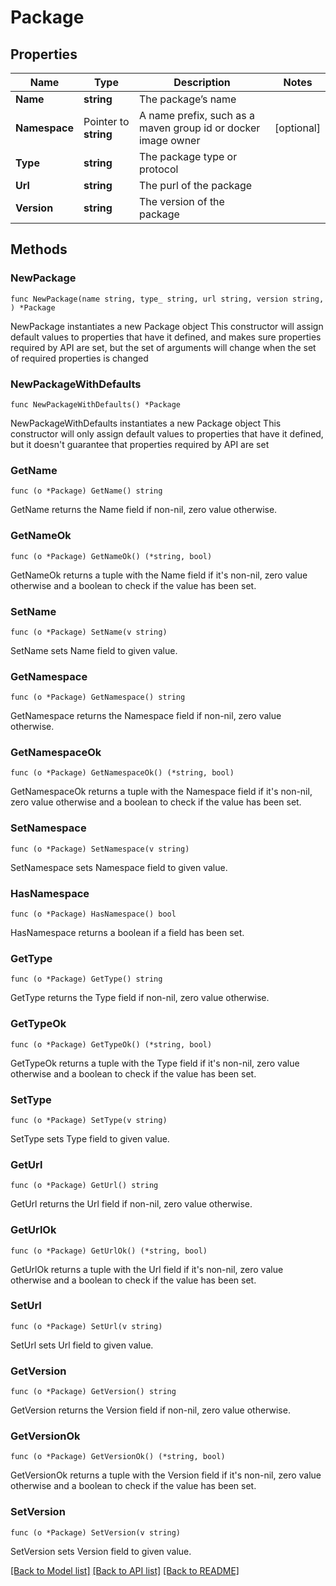 # Package

## Properties

Name | Type | Description | Notes
------------ | ------------- | ------------- | -------------
**Name** | **string** | The package’s name | 
**Namespace** | Pointer to **string** | A name prefix, such as a maven group id or docker image owner | [optional] 
**Type** | **string** | The package type or protocol | 
**Url** | **string** | The purl of the package | 
**Version** | **string** | The version of the package | 

## Methods

### NewPackage

`func NewPackage(name string, type_ string, url string, version string, ) *Package`

NewPackage instantiates a new Package object
This constructor will assign default values to properties that have it defined,
and makes sure properties required by API are set, but the set of arguments
will change when the set of required properties is changed

### NewPackageWithDefaults

`func NewPackageWithDefaults() *Package`

NewPackageWithDefaults instantiates a new Package object
This constructor will only assign default values to properties that have it defined,
but it doesn't guarantee that properties required by API are set

### GetName

`func (o *Package) GetName() string`

GetName returns the Name field if non-nil, zero value otherwise.

### GetNameOk

`func (o *Package) GetNameOk() (*string, bool)`

GetNameOk returns a tuple with the Name field if it's non-nil, zero value otherwise
and a boolean to check if the value has been set.

### SetName

`func (o *Package) SetName(v string)`

SetName sets Name field to given value.


### GetNamespace

`func (o *Package) GetNamespace() string`

GetNamespace returns the Namespace field if non-nil, zero value otherwise.

### GetNamespaceOk

`func (o *Package) GetNamespaceOk() (*string, bool)`

GetNamespaceOk returns a tuple with the Namespace field if it's non-nil, zero value otherwise
and a boolean to check if the value has been set.

### SetNamespace

`func (o *Package) SetNamespace(v string)`

SetNamespace sets Namespace field to given value.

### HasNamespace

`func (o *Package) HasNamespace() bool`

HasNamespace returns a boolean if a field has been set.

### GetType

`func (o *Package) GetType() string`

GetType returns the Type field if non-nil, zero value otherwise.

### GetTypeOk

`func (o *Package) GetTypeOk() (*string, bool)`

GetTypeOk returns a tuple with the Type field if it's non-nil, zero value otherwise
and a boolean to check if the value has been set.

### SetType

`func (o *Package) SetType(v string)`

SetType sets Type field to given value.


### GetUrl

`func (o *Package) GetUrl() string`

GetUrl returns the Url field if non-nil, zero value otherwise.

### GetUrlOk

`func (o *Package) GetUrlOk() (*string, bool)`

GetUrlOk returns a tuple with the Url field if it's non-nil, zero value otherwise
and a boolean to check if the value has been set.

### SetUrl

`func (o *Package) SetUrl(v string)`

SetUrl sets Url field to given value.


### GetVersion

`func (o *Package) GetVersion() string`

GetVersion returns the Version field if non-nil, zero value otherwise.

### GetVersionOk

`func (o *Package) GetVersionOk() (*string, bool)`

GetVersionOk returns a tuple with the Version field if it's non-nil, zero value otherwise
and a boolean to check if the value has been set.

### SetVersion

`func (o *Package) SetVersion(v string)`

SetVersion sets Version field to given value.



[[Back to Model list]](../README.md#documentation-for-models) [[Back to API list]](../README.md#documentation-for-api-endpoints) [[Back to README]](../README.md)


